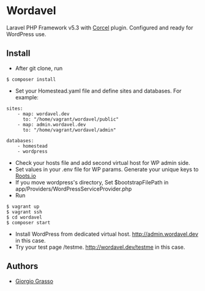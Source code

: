 # Wordavel

Laravel PHP Framework v5.3 with [Corcel](https://github.com/corcel/corcel) plugin.
Configured and ready for WordPress use.

## Install
- After git clone, run
```
$ composer install
```
- Set your Homestead.yaml file and define sites and databases. For example:
```
sites:
    - map: wordavel.dev
      to: "/home/vagrant/wordavel/public"
    - map: admin.wordavel.dev
      to: "/home/vagrant/wordavel/admin"

databases:
    - homestead
    - wordpress
```
- Check your hosts file and add second virtual host for WP admin side.
- Set values in your .env file for WP params. Generate your unique keys to [Roots.io](https://roots.io/salts.html)
- If you move wordpress's directory, Set $bootstrapFilePath in app/Providers/WordPressServiceProvider.php
- Run
```
$ vagrant up
$ vagrant ssh
$ cd wordavel
$ composer start
```
- Install WordPress from dedicated virtual host. http://admin.wordavel.dev in this case.
- Try your test page /testme. http://wordavel.dev/testme in this case.

## Authors
- [Giorgio Grasso](http://giorgiograsso.com)
